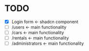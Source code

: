 # TODO

- [X] Login form <- shadcn component
- [ ] /users <- main functionality
- [ ] /cars <- main functionality
- [ ] /rentals <- main functionality
- [ ] /administrators <- main functionality
